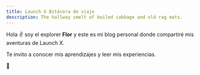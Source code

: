 ```yaml
---
title: Launch X Bitácora de viaje
description: The hallway smelt of boiled cabbage and old rag mats.
---
```


Hola ✌️  soy el explorer **Flor** y este es mi blog personal donde compartiré mis aventuras de Launch X.

Te invito a conocer mis aprendizajes y leer mis experiencias.

🚀
